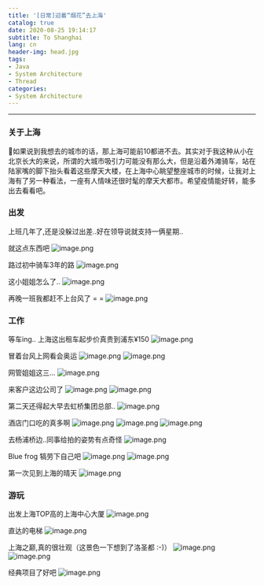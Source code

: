 ```yaml
---
title: '[日常]迎着“烟花”去上海'
catalog: true
date: 2020-08-25 19:14:17
subtitle: To Shanghai
lang: cn
header-img: head.jpg
tags:
- Java
- System Architecture
- Thread
categories:
- System Architecture
---
```


---
### 关于上海
如果说到我想去的城市的话，那上海可能前10都进不去。其实对于我这种从小在北京长大的来说，所谓的大城市吸引力可能没有那么大，但是沿着外滩骑车，站在陆家嘴的脚下抬头看着这些摩天大楼，在上海中心眺望整座城市的时候，让我对上海有了另一种看法，一座有人情味还很时髦的摩天大都市。希望疫情能好转，能多出去看看吧。


### 出发
  上班几年了,还是没躲过出差..好在领导说就支持一俩星期..

就这点东西吧
![image.png](1.png)
 
路过初中骑车3年的路
![image.png](2.png)

这小姐姐怎么了..
![image.png](3.png)

再晚一班我都赶不上台风了 = =
![image.png](4.png)

### 工作
等车ing.. 上海这出租车起步价真贵到浦东¥150
![image.png](5.png)

冒着台风上网看会奥运
![image.png](6.png)
![image.png](7.png)

网管姐姐这三...
![image.png](8.png)

来客户这边公司了
![image.png](9.png)
![image.png](10.png)

第二天还得起大早去虹桥集团总部..
![image.png](11.png)

酒店门口吃的真多啊
![image.png](12.png)
![image.png](13.png)
![image.png](14.png)

去杨浦桥边..同事给拍的姿势有点奇怪
![image.png](15.png)

Blue frog 犒劳下自己吧
![image.png](16.png)
![image.png](17.png)

第一次见到上海的晴天
![image.png](18.png)

### 游玩
出发上海TOP高的上海中心大厦
![image.png](19.png)

直达的电梯
![image.png](20.png)

上海之巅,真的很壮观（这景色一下想到了洛圣都 :-)）
![image.png](21.png)
![image.png](24.png)

经典项目了好吧
![image.png](22.png)

